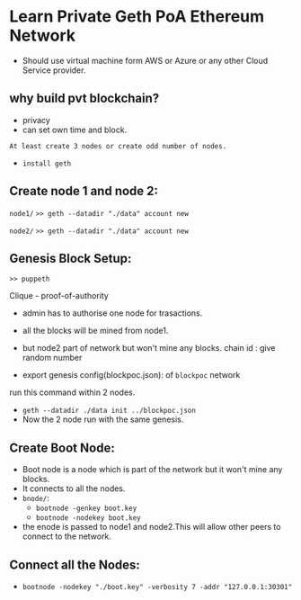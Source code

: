 # Learn Private Geth PoA Ethereum Network
- Should use virtual machine form AWS or Azure or any other Cloud Service provider.

## why build pvt blockchain?
- privacy 
- can set own time and block.

`At least create 3 nodes or create odd number of nodes.`

- `install geth`
## Create node 1 and node 2:
`node1/`
`>> geth --datadir "./data" account new`

`node2/`
`>> geth --datadir "./data" account new`

## Genesis Block Setup:
`>> puppeth`

Clique - proof-of-authority
- admin has to authorise one node for trasactions. 
- all the blocks will be mined from node1. 
- but node2 part of network but won't mine any blocks. 
chain id : give random number

- export genesis config(blockpoc.json): of `blockpoc` network  

run this command within 2 nodes.
- `geth --datadir ./data init ../blockpoc.json` 
- Now the 2 node run with the same genesis.

## Create Boot Node:
- Boot node is a node which is part of the network but it won't mine any blocks.
- It connects to all the nodes.
- `bnode/`:  
    -  `bootnode -genkey boot.key` 
    -  `bootnode -nodekey boot.key`
- the enode is passed to node1 and node2.This will allow other peers to connect to the network.
## Connect all the Nodes:
- `bootnode -nodekey "./boot.key" -verbosity 7 -addr "127.0.0.1:30301"`
